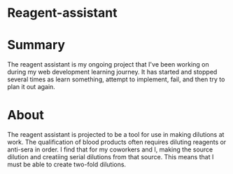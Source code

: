 # Reagent-assistant

# Summary
The reagent assistant is my ongoing project that I've been working on during my web development learning journey. It has started and stopped several times as learn something, attempt to implement, fail, and then try to plan it out again.

# About
The reagent assistant is projected to be a tool for use in making dilutions at work. The qualification of blood products often requires diluting reagents or anti-sera in order. I find that for my coworkers and I, making the source dilution and creatiing serial dilutions from that source. This means that I must be able to create two-fold dilutions.






